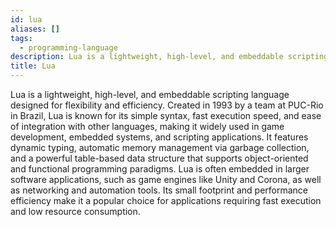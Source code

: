 ```yaml
---
id: lua
aliases: []
tags:
  - programming-language
description: Lua is a lightweight, high-level, and embeddable scripting language designed for flexibility and efficiency.
title: Lua
---
```


Lua is a lightweight, high-level, and embeddable scripting language designed for flexibility and efficiency. Created in 1993 by a team at PUC-Rio in Brazil, Lua is known for its simple syntax, fast execution speed, and ease of integration with other languages, making it widely used in game development, embedded systems, and scripting applications. It features dynamic typing, automatic memory management via garbage collection, and a powerful table-based data structure that supports object-oriented and functional programming paradigms. Lua is often embedded in larger software applications, such as game engines like Unity and Corona, as well as networking and automation tools. Its small footprint and performance efficiency make it a popular choice for applications requiring fast execution and low resource consumption.
